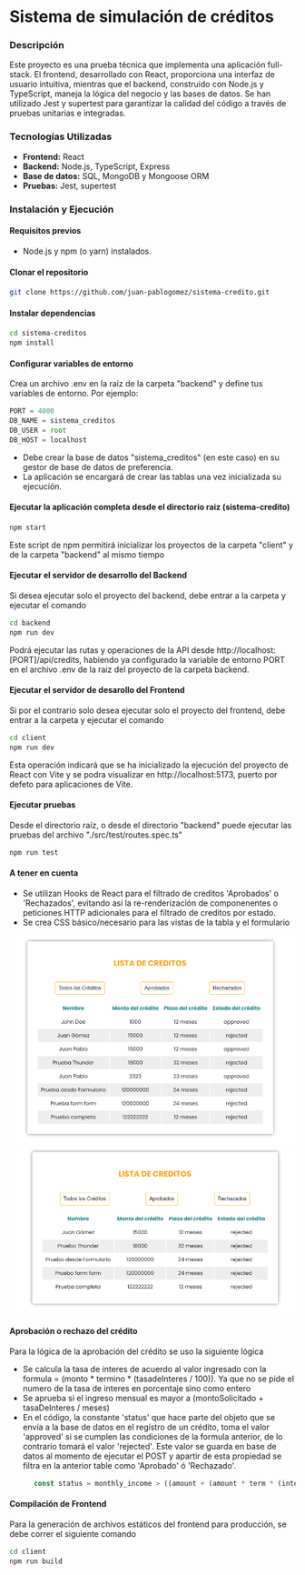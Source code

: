 # Sistema de simulación de créditos

### Descripción
Este proyecto es una prueba técnica que implementa una aplicación full-stack. El frontend, desarrollado con React, proporciona una interfaz de usuario intuitiva, mientras que el backend, construido con Node.js y TypeScript, maneja la lógica del negocio y las bases de datos. Se han utilizado Jest y supertest para garantizar la calidad del código a través de pruebas unitarias e integradas.

### Tecnologías Utilizadas
* **Frontend:** React
* **Backend:** Node.js, TypeScript, Express
* **Base de datos:** SQL, MongoDB y Mongoose ORM
* **Pruebas:** Jest, supertest

### Instalación y Ejecución
#### Requisitos previos
* Node.js y npm (o yarn) instalados.

#### Clonar el repositorio
```bash
git clone https://github.com/juan-pablogomez/sistema-credito.git
```

#### Instalar dependencias
```bash
cd sistema-creditos
npm install
```

#### Configurar variables de entorno
Crea un archivo .env en la raíz de la carpeta "backend" y define tus variables de entorno. Por ejemplo:
``` js
PORT = 4000 
DB_NAME = sistema_creditos
DB_USER = root
DB_HOST = localhost
```

* Debe crear la base de datos "sistema_creditos" (en este caso) en su gestor de base de datos de preferencia.
* La aplicación se encargará de crear las tablas una vez inicializada su ejecución.

#### Ejecutar la aplicación completa desde el directorio raiz (sistema-credito)
``` bash
npm start
```
Este script de npm permitirá inicializar los proyectos de la carpeta "client" y de la carpeta "backend" al mismo tiempo

#### Ejecutar el servidor de desarrollo del Backend
Si desea ejecutar solo el proyecto del backend, debe entrar a la carpeta y ejecutar el comando
``` bash
cd backend
npm run dev
```
Podrá ejecutar las rutas y operaciones de la API desde http://localhost:[PORT]/api/credits, habiendo ya configurado la variable de entorno PORT en el archivo .env de la raiz del proyecto de la carpeta backend.

#### Ejecutar el servidor de desarollo del Frontend
Si por el contrario solo desea ejecutar solo el proyecto del frontend, debe entrar a la carpeta y ejecutar el comando
``` bash
cd client
npm run dev
```
Esta operación indicará que se ha inicializado la ejecución del proyecto de React con Vite y se podra visualizar en http://localhost:5173, puerto por defeto para aplicaciones de Vite.


#### Ejecutar pruebas
Desde el directorio raíz, o desde el directorio "backend" puede ejecutar las pruebas del archivo "./src/test/routes.spec.ts"
``` bash
npm run test
```

#### A tener en cuenta
* Se utilizan Hooks de React para el filtrado de creditos 'Aprobados' o 'Rechazados', evitando así la re-renderización de componenentes o peticiones HTTP adicionales para el filtrado de creditos por estado.
* Se crea CSS básico/necesario para las vistas de la tabla y el formulario

![Imagen de aplicación](images-md/listaCreditos.png)
![Imagen de aplicacion](images-md/listaFiltered.png)

#### Aprobación o rechazo del crédito

Para la lógica de la aprobación del crédito se uso la siguiente lógica
  * Se calcula la tasa de interes de acuerdo al valor ingresado con la formula = (monto * termino * (tasadeInteres / 100)). Ya que no se pide el numero de la tasa de interes en porcentaje sino como entero
  * Se aprueba si el ingreso mensual es mayor a (montoSolicitado + tasaDeInteres / meses)
  * En el código, la constante 'status' que hace parte del objeto que se envía a la base de datos en el regístro de un crédito, toma el valor 'approved' si se cumplen las condiciones de la formula anterior, de lo contrario tomará el valor 'rejected'. Este valor se guarda en base de datos al momento de ejecutar el POST y apartir de esta propiedad se filtra en la anterior table como 'Aprobado' ó 'Rechazado'.
```js
      const status = monthly_income > ((amount + (amount * term * (interest_rate / 100))) / term) ? 'approved' : 'rejected'
```


#### Compilación de Frontend
Para la generación de archivos estáticos del frontend para producción, se debe correr el siguiente comando
``` bash
cd client
npm run build
```

